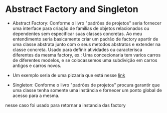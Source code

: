 # Abstract Factory and Singleton


- Abstract Factory: Conforme o livro "padrões de projetos" seria fornecer uma interface para criação de familias de objetos relacionados ou dependentes sem especificar suas classes concretas. Ao meu entendimento seria basicamente criar um padrão de factory apartir de uma classe abstrata junto com o seus metodos abstratos e extender na classe concreta. Usado para definir atividades ou caracterisca diferentes da mesma factory, ex.: Uma concecionaria tem varios carros de diferentes modelos, e se colocassemos uma subdivição em carros antigos e carros novos.
- Um exemplo seria de uma pizzaria que está nesse [link](https://www.thiengo.com.br/padrao-de-projeto-abstract-factory)



- Singleton: Conforme o livro "padrões de projetos" procura garantir que uma classe tenha somente uma instância e fornecer um ponto global de acesso para a mesma.

nesse caso foi usado para retornar a instancia das factory